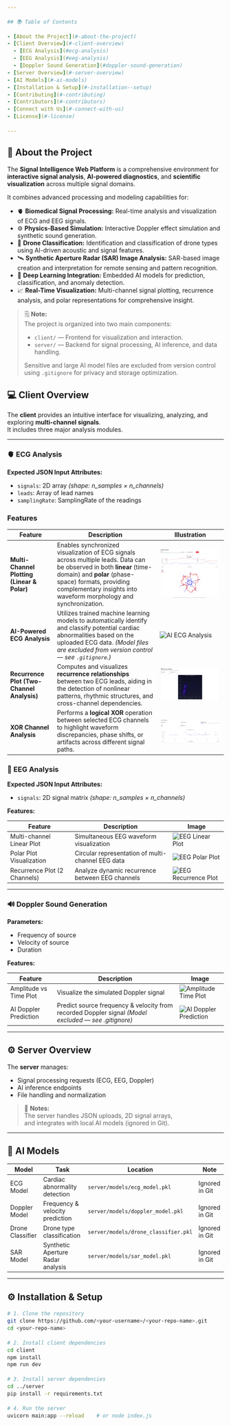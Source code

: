 ```yaml
---

## 📚 Table of Contents

- [About the Project](#-about-the-project)
- [Client Overview](#-client-overview)
  - [ECG Analysis](#ecg-analysis)
  - [EEG Analysis](#eeg-analysis)
  - [Doppler Sound Generation](#doppler-sound-generation)
- [Server Overview](#-server-overview)
- [AI Models](#-ai-models)
- [Installation & Setup](#-installation--setup)
- [Contributing](#-contributing)
- [Contributors](#-contributors)
- [Connect with Us](#-connect-with-us)
- [License](#-license)

---
```


## 🧩 About the Project

The **Signal Intelligence Web Platform** is a comprehensive environment for **interactive signal analysis**, **AI-powered diagnostics**, and **scientific visualization** across multiple signal domains.

It combines advanced processing and modeling capabilities for:

- 🫀 **Biomedical Signal Processing:** Real-time analysis and visualization of ECG and EEG signals.
- ⚙️ **Physics-Based Simulation:** Interactive Doppler effect simulation and synthetic sound generation.
- 🚁 **Drone Classification:** Identification and classification of drone types using AI-driven acoustic and signal features.
- 🛰️ **Synthetic Aperture Radar (SAR) Image Analysis:** SAR-based image creation and interpretation for remote sensing and pattern recognition.
- 🤖 **Deep Learning Integration:** Embedded AI models for prediction, classification, and anomaly detection.
- 📈 **Real-Time Visualization:** Multi-channel signal plotting, recurrence analysis, and polar representations for comprehensive insight.

> 🗒️ **Note:**  
> The project is organized into two main components:
>
> - `client/` — Frontend for visualization and interaction.
> - `server/` — Backend for signal processing, AI inference, and data handling.
>
> Sensitive and large AI model files are excluded from version control using `.gitignore` for privacy and storage optimization.

## 💻 Client Overview

The **client** provides an intuitive interface for visualizing, analyzing, and exploring **multi-channel signals**.  
It includes three major analysis modules.

---

### 🫀 ECG Analysis

**Expected JSON Input Attributes:**

- `signals`: 2D array _(shape: n_samples × n_channels)_
- `leads`: Array of lead names
- `samplingRate`: SamplingRate of the readings

### Features

| **Feature**                                 | **Description**                                                                                                                                                                                                                                    | **Illustration**                                 |
| ------------------------------------------- | -------------------------------------------------------------------------------------------------------------------------------------------------------------------------------------------------------------------------------------------------- | ------------------------------------------------ |
| **Multi-Channel Plotting (Linear & Polar)** | Enables synchronized visualization of ECG signals across multiple leads. Data can be observed in both **linear** (time-domain) and **polar** (phase-space) formats, providing complementary insights into waveform morphology and synchronization. | ![ECG Plot](./assets/ecg_plot.jpeg)              |
| **AI-Powered ECG Analysis**                 | Utilizes trained machine learning models to automatically identify and classify potential cardiac abnormalities based on the uploaded ECG data. _(Model files are excluded from version control — see `.gitignore`.)_                              | ![AI ECG Analysis](./assets/ecg_ai_analysis.png) |
| **Recurrence Plot (Two-Channel Analysis)**  | Computes and visualizes **recurrence relationships** between two ECG leads, aiding in the detection of nonlinear patterns, rhythmic structures, and cross-channel dependencies.                                                                    | ![Recurrence Plot](./assets/ecg_recurrence.jpeg) |
| **XOR Channel Analysis**                    | Performs a **logical XOR** operation between selected ECG channels to highlight waveform discrepancies, phase shifts, or artifacts across different signal paths.                                                                                  | ![XOR Plot](./assets/ecg_xor.jpeg)               |

### 🧠 EEG Analysis

**Expected JSON Input Attributes:**

- `signals`: 2D signal matrix _(shape: n_samples × n_channels)_

**Features:**

| Feature                      | Description                                       | Image                                               |
| ---------------------------- | ------------------------------------------------- | --------------------------------------------------- |
| Multi-channel Linear Plot    | Simultaneous EEG waveform visualization           | ![EEG Linear Plot](./assets/eeg_linear_plot.png)    |
| Polar Plot Visualization     | Circular representation of multi-channel EEG data | ![EEG Polar Plot](./assets/eeg_polar_plot.png)      |
| Recurrence Plot (2 Channels) | Analyze dynamic recurrence between EEG channels   | ![EEG Recurrence Plot](./assets/eeg_recurrence.png) |

---

### 🔊 Doppler Sound Generation

**Parameters:**

- Frequency of source
- Velocity of source
- Duration

**Features:**

| Feature                | Description                                                                                          | Image                                                        |
| ---------------------- | ---------------------------------------------------------------------------------------------------- | ------------------------------------------------------------ |
| Amplitude vs Time Plot | Visualize the simulated Doppler signal                                                               | ![Amplitude Time Plot](./assets/doppler_amplitude_time.png)  |
| AI Doppler Prediction  | Predict source frequency & velocity from recorded Doppler signal _(Model excluded — see .gitignore)_ | ![AI Doppler Prediction](./assets/doppler_ai_prediction.png) |

---

## ⚙️ Server Overview

The **server** manages:

- Signal processing requests (ECG, EEG, Doppler)
- AI inference endpoints
- File handling and normalization

> 🧾 **Notes:**  
> The server handles JSON uploads, 2D signal arrays,  
> and integrates with local AI models (ignored in Git).

---

## 🧠 AI Models

| Model            | Task                              | Location                             | Note           |
| ---------------- | --------------------------------- | ------------------------------------ | -------------- |
| ECG Model        | Cardiac abnormality detection     | `server/models/ecg_model.pkl`        | Ignored in Git |
| Doppler Model    | Frequency & velocity prediction   | `server/models/doppler_model.pkl`    | Ignored in Git |
| Drone Classifier | Drone type classification         | `server/models/drone_classifier.pkl` | Ignored in Git |
| SAR Model        | Synthetic Aperture Radar analysis | `server/models/sar_model.pkl`        | Ignored in Git |

---

## ⚙️ Installation & Setup

```bash
# 1. Clone the repository
git clone https://github.com/<your-username>/<your-repo-name>.git
cd <your-repo-name>

# 2. Install client dependencies
cd client
npm install
npm run dev

# 3. Install server dependencies
cd ../server
pip install -r requirements.txt

# 4. Run the server
uvicorn main:app --reload    # or node index.js
```
